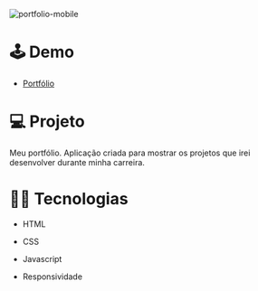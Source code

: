 

![portfolio-mobile](https://user-images.githubusercontent.com/104373308/221448320-ebd94742-5cdb-485b-94b3-a384b4583400.png)


</p>

# 🕹 Demo

*  <a href="https://claytonfortunato.github.io/" target="_blank">Portfólio</a>


# :computer: Projeto
Meu portfólio. Aplicação criada para mostrar os projetos que irei desenvolver durante minha carreira.

# :technologist: Tecnologias
 
- HTML

- CSS

- Javascript

- Responsividade











